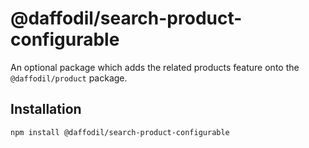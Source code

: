 # @daffodil/search-product-configurable

An optional package which adds the related products feature onto the `@daffodil/product` package.


## Installation

```
npm install @daffodil/search-product-configurable
```
